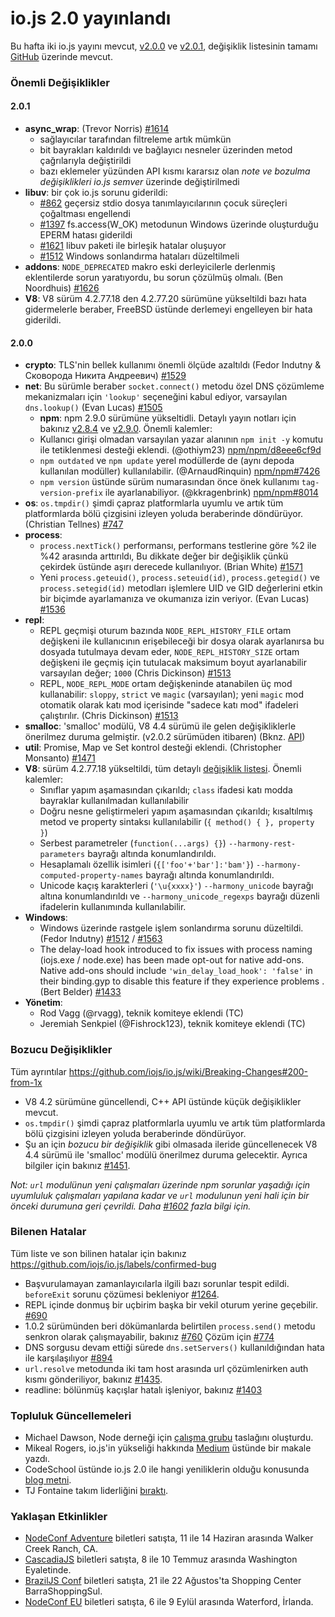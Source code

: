 # io.js 2.0 yayınlandı
Bu hafta iki io.js yayını mevcut, [v2.0.0](https://iojs.org/dist/v2.0.0/) ve [v2.0.1](https://iojs.org/dist/v2.0.1/), değişiklik listesinin tamamı [GitHub](https://github.com/iojs/io.js/blob/v1.x/CHANGELOG.md) üzerinde mevcut.

### Önemli Değişiklikler

#### 2.0.1
* **async_wrap**: (Trevor Norris) [#1614](https://github.com/iojs/io.js/pull/1614)
  - sağlayıcılar tarafından filtreleme artık mümkün
  - bit bayrakları kaldırıldı ve bağlayıcı nesneler üzerinden metod çağrılarıyla değiştirildi
  - bazı eklemeler yüzünden API kısmı kararsız olan _note ve bozulma değişiklikleri io.js semver_ üzerinde değiştirilmedi
* **libuv**: bir çok io.js sorunu giderildi:
  - [#862](https://github.com/iojs/io.js/issues/862) geçersiz stdio dosya tanımlayıcılarının çocuk süreçleri çoğaltması engellendi
  - [#1397](https://github.com/iojs/io.js/issues/1397) fs.access(W_OK) metodunun Windows üzerinde oluşturduğu EPERM hatası giderildi
  - [#1621](https://github.com/iojs/io.js/issues/1621) libuv paketi ile birleşik hatalar oluşuyor
  - [#1512](https://github.com/iojs/io.js/issues/1512) Windows sonlandırma hataları düzeltilmeli
* **addons**: `NODE_DEPRECATED` makro eski derleyicilerle derlenmiş eklentilerde sorun yaratıyordu, bu sorun çözülmüş olmalı. (Ben Noordhuis) [#1626](https://github.com/iojs/io.js/pull/1626)
* **V8**: V8 sürüm 4.2.77.18 den 4.2.77.20 sürümüne yükseltildi bazı hata gidermelerle beraber, FreeBSD üstünde derlemeyi engelleyen bir hata giderildi.

#### 2.0.0
* **crypto**: TLS'nin bellek kullanımı önemli ölçüde azaltıldı (Fedor Indutny & Сковорода Никита Андреевич) [#1529](https://github.com/iojs/io.js/pull/1529)
* **net**: Bu sürümle beraber `socket.connect()` metodu özel DNS çözümleme mekanizmaları için `'lookup'` seçeneğini kabul ediyor, varsayılan `dns.lookup()` (Evan Lucas) [#1505](https://github.com/iojs/io.js/pull/1505)
    * **npm**: npm 2.9.0 sürümüne yükseltidli. Detaylı yayın notları için bakınız [v2.8.4](https://github.com/npm/npm/releases/tag/v2.8.4) ve [v2.9.0](https://github.com/npm/npm/releases/tag/v2.9.0). Önemli kalemler:
  - Kullanıcı girişi olmadan varsayılan yazar alanının `npm init -y` komutu ile tetiklenmesi desteği eklendi. (@othiym23) [npm/npm/d8eee6cf9d](https://github.com/npm/npm/commit/d8eee6cf9d2ff7aca68dfaed2de76824a3e0d9af)
  - `npm outdated` ve `npm update` yerel modüllerde de (aynı depoda kullanılan modüller) kullanılabilir. (@ArnaudRinquin) [npm/npm#7426](https://github.com/npm/npm/issues/7426)
  - `npm version` üstünde sürüm numarasından önce önek kullanımı `tag-version-prefix` ile ayarlanabiliyor. (@kkragenbrink) [npm/npm#8014](https://github.com/npm/npm/issues/8014)
* **os**: `os.tmpdir()` şimdi çapraz platformlarla uyumlu ve artık tüm platformlarda bölü çizgisini izleyen yoluda beraberinde döndürüyor. (Christian Tellnes) [#747](https://github.com/iojs/io.js/pull/747)
* **process**:
  - `process.nextTick()` performansı, performans testlerine göre %2 ile %42 arasında arttırıldı, Bu dikkate değer bir değişiklik çünkü çekirdek üstünde aşırı derecede kullanılıyor. (Brian White) [#1571](https://github.com/iojs/io.js/pull/1571)
  - Yeni `process.geteuid()`, `process.seteuid(id)`, `process.getegid()` ve `process.setegid(id)` metodları işlemlere UID ve GID değerlerini etkin bir biçimde ayarlamanıza ve okumanıza izin veriyor. (Evan Lucas) [#1536](https://github.com/iojs/io.js/pull/1536)
* **repl**:
  - REPL geçmişi oturum bazında `NODE_REPL_HISTORY_FILE` ortam değişkeni ile kullanıcının erişebileceği bir dosya olarak ayarlanırsa bu dosyada tutulmaya devam eder, `NODE_REPL_HISTORY_SIZE` ortam değişkeni ile geçmiş için tutulacak maksimum boyut ayarlanabilir varsayılan değer; `1000` (Chris Dickinson) [#1513](https://github.com/iojs/io.js/pull/1513)
  - REPL, `NODE_REPL_MODE` ortam değişkeninde atanabilen üç mod kullanabilir: `sloppy`, `strict` ve `magic` (varsayılan); yeni `magic` mod otomatik olarak katı mod içerisinde "sadece katı mod" ifadeleri çalıştırılır. (Chris Dickinson) [#1513](https://github.com/iojs/io.js/pull/1513)
* **smalloc**: 'smalloc' modülü, V8 4.4 sürümü ile gelen değişikliklerle önerilmez duruma gelmiştir. (v2.0.2 sürümüden itibaren) (Bknz. [API](https://iojs.org/api/smalloc.html))  
* **util**: Promise, Map ve Set kontrol desteği eklendi. (Christopher Monsanto) [#1471](https://github.com/iojs/io.js/pull/1471)
* **V8**: sürüm 4.2.77.18 yükseltildi, tüm detaylı [değişiklik listesi](https://chromium.googlesource.com/v8/v8/+/refs/heads/4.2.77/ChangeLog). Önemli kalemler:
  - Sınıflar yapım aşamasından çıkarıldı; `class` ifadesi katı modda bayraklar kullanılmadan kullanılabilir
  - Doğru nesne geliştirmeleri yapım aşamasından çıkarıldı; kısaltılmış metod ve property sintaksı kullanılabilir (`{ method() { }, property }`)
  - Serbest parametreler (`function(...args) {}`) `--harmony-rest-parameters` bayrağı altında konumlandırıldı.
  - Hesaplamalı özellik isimleri (`{['foo'+'bar']:'bam'}`) `--harmony-computed-property-names` bayrağı altında konumlandırıldı.
  - Unicode kaçış karakterleri (`'\u{xxxx}'`) `--harmony_unicode` bayrağı altına konumlandırıldı ve `--harmony_unicode_regexps` bayrağı düzenli ifadelerin kullanımında kullanılabilir.
* **Windows**:
  - Windows üzerinde rastgele işlem sonlandırma sorunu düzeltildi. (Fedor Indutny)  [#1512](https://github.com/iojs/io.js/issues/1512) / [#1563](https://github.com/iojs/io.js/pull/1563)
  - The delay-load hook introduced to fix issues with process naming (iojs.exe / node.exe) has been made opt-out for native add-ons. Native add-ons should include `'win_delay_load_hook': 'false'` in their binding.gyp to disable this feature if they experience problems . (Bert Belder) [#1433](https://github.com/iojs/io.js/pull/1433)
* **Yönetim**:
  - Rod Vagg (@rvagg), teknik komiteye eklendi (TC)
  - Jeremiah Senkpiel (@Fishrock123), teknik komiteye eklendi (TC)

### Bozucu Değişiklikler

Tüm ayrıntılar https://github.com/iojs/io.js/wiki/Breaking-Changes#200-from-1x

* V8 4.2 sürümüne güncellendi, C++ API üstünde küçük değişiklikler mevcut.
* `os.tmpdir()` şimdi çapraz platformlarla uyumlu ve artık tüm platformlarda bölü çizgisini izleyen yoluda beraberinde döndürüyor.
* Şu an için *bozucu bir değişiklik* gibi olmasada ileride güncellenecek V8 4.4 sürümü ile 'smalloc' modülü önerilmez duruma gelecektir. Ayrıca bilgiler için bakınız [#1451](https://github.com/iojs/io.js/issues/1451).

_Not: `url` modulünun yeni çalışmaları üzerinde npm sorunlar yaşadığı için uyumluluk çalışmaları yapılana kadar ve `url` modulunun yeni hali için bir önceki durumuna geri çevrildi. Daha [#1602](https://github.com/iojs/io.js/pull/1602) fazla bilgi için._

### Bilenen Hatalar
Tüm liste ve son bilinen hatalar için bakınız https://github.com/iojs/io.js/labels/confirmed-bug 

* Başvurulamayan zamanlayıcılarla ilgili bazı sorunlar tespit edildi. `beforeExit` sorunu çözümesi bekleniyor  [#1264](https://github.com/iojs/io.js/issues/1264).
* REPL içinde donmuş bir uçbirim başka bir vekil oturum yerine geçebilir. [#690](https://github.com/iojs/io.js/issues/690)
* 1.0.2 sürümünden beri dökümanlarda belirtilen `process.send()` metodu senkron olarak çalışmayabilir, bakınız [#760](https://github.com/iojs/io.js/issues/760) Çözüm için [#774](https://github.com/iojs/io.js/issues/774)
* DNS sorgusu devam ettiği sürede `dns.setServers()` kullanıldığından hata ile karşılaşılıyor [#894](https://github.com/iojs/io.js/issues/894)
* `url.resolve` metodunda iki tam host arasında url çözümlenirken auth kısmı gönderiliyor, bakınız [#1435](https://github.com/iojs/io.js/issues/1435).
* readline: bölünmüş kaçışlar hatalı işleniyor, bakınız [#1403](https://github.com/iojs/io.js/issues/1403)

### Topluluk Güncellemeleri

* Michael Dawson, Node derneği için [çalışma grubu](https://github.com/mhdawson/workgroup-proposals) taslağını oluşturdu.
* Mikeal Rogers, io.js'in yükseliği hakkında [Medium](https://medium.com/node-js-javascript/growing-up-27d6cc8b7c53) üstünde bir makale yazdı.
* CodeSchool üstünde io.js 2.0 ile hangi yeniliklerin olduğu konusunda [blog metni](https://www.codeschool.com/blog/2015/05/08/whats-new-in-io-js-2-0-0/).
* TJ Fontaine takım liderliğini [bıraktı](http://blog.nodejs.org/2015/05/08/next-chapter/).

### Yaklaşan Etkinlikler

* [NodeConf Adventure](http://nodeconf.com/) biletleri satışta, 11 ile 14 Haziran arasında Walker Creek Ranch, CA.
* [CascadiaJS](http://2015.cascadiajs.com/) biletleri satışta, 8 ile 10 Temmuz arasında Washington Eyaletinde.
* [BrazilJS Conf](http://braziljs.com.br/) biletleri satışta, 21 ile 22 Ağustos'ta Shopping Center BarraShoppingSul.
* [NodeConf EU](http://nodeconf.eu/) biletleri satışta, 6 ile 9 Eylül arasında Waterford, İrlanda.